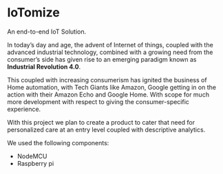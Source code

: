 # IoTomize 
An end-to-end IoT Solution.

In today’s day and age, the advent of Internet of things, coupled with the advanced industrial technology, combined with a growing need from the consumer’s side has given rise to an emerging paradigm known as **Industrial Revolution 4.0**.  
 
This coupled with increasing consumerism has ignited the business of Home automation, with Tech Giants like Amazon, Google getting in on the action with their Amazon Echo and Google Home. With scope for much more development with respect to giving the consumer-specific experience. 
 
With this project we plan to create a product to cater that need for personalized care at an entry level coupled with descriptive analytics.

We used the following components:  
* NodeMCU
* Raspberry pi
